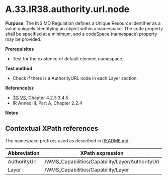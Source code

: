 # A.33.IR38.authority.url.node

**Purpose**: The INS MD Regulation defines a Unique Resource Identifier as a value uniquely identifying an object within a namespace. The code property shall be specified at a minimum, and a codeSpace (namespace) property may be provided.

**Prerequisites**

* Test for the existence of default element namespace.

**Test method**

* Check if there is a AuthorityURL node in each Layer section.

**Reference(s)**:
* [TG VS](README.md#ref_TG_VS), Chapter 4.2.3.3.4.5
* IR Annex III, Part A, Chapter 2.2.4

**Notes**

## Contextual XPath references

The namespace prefixes used as described in [README.md](README.md#namespaces).

Abbreviation                                               |  XPath expression
---------------------------------------------------------- | -------------------------------------------------------------------------
AuthorityUrl <a name="AuthorityUrl"></a> | /WMS_Capabilities/Capability/Layer/AuthorityUrl
Layer <a name="Layer"></a> | /WMS_Capabilities/Capability/Layer
